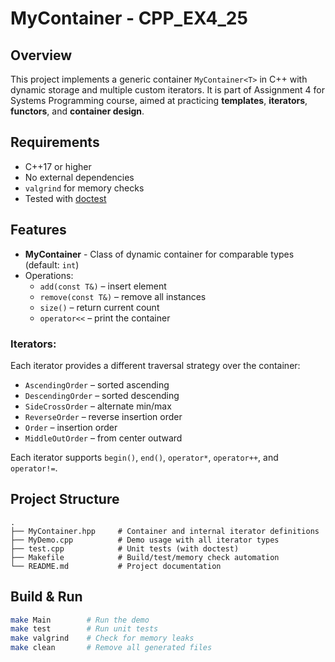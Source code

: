 # MyContainer - CPP_EX4_25

## Overview

This project implements a generic container `MyContainer<T>` in C++ with dynamic storage and multiple custom iterators. It is part of Assignment 4 for Systems Programming course, aimed at practicing **templates**, **iterators**, **functors**, and **container design**.

## Requirements

- C++17 or higher
- No external dependencies
- `valgrind` for memory checks
- Tested with [doctest](https://github.com/doctest/doctest)

## Features

- **MyContainer** - Class of dynamic container for comparable types (default: `int`)
- Operations:
  - `add(const T&)` – insert element
  - `remove(const T&)` – remove all instances
  - `size()` – return current count
  - `operator<<` – print the container

### Iterators:
Each iterator provides a different traversal strategy over the container:
- `AscendingOrder` – sorted ascending
- `DescendingOrder` – sorted descending
- `SideCrossOrder` – alternate min/max
- `ReverseOrder` – reverse insertion order
- `Order` – insertion order
- `MiddleOutOrder` – from center outward

Each iterator supports `begin()`, `end()`, `operator*`, `operator++`, and `operator!=`.

## Project Structure

```
.
├── MyContainer.hpp     # Container and internal iterator definitions
├── MyDemo.cpp          # Demo usage with all iterator types
├── test.cpp            # Unit tests (with doctest)
├── Makefile            # Build/test/memory check automation
└── README.md           # Project documentation
```

## Build & Run

```bash
make Main        # Run the demo
make test        # Run unit tests
make valgrind    # Check for memory leaks
make clean       # Remove all generated files
```